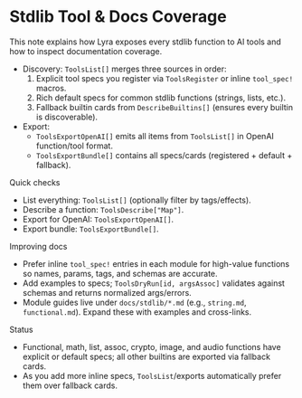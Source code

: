 # Stdlib Tool & Docs Coverage

This note explains how Lyra exposes every stdlib function to AI tools and how to inspect documentation coverage.

- Discovery: `ToolsList[]` merges three sources in order:
  1) Explicit tool specs you register via `ToolsRegister` or inline `tool_spec!` macros.
  2) Rich default specs for common stdlib functions (strings, lists, etc.).
  3) Fallback builtin cards from `DescribeBuiltins[]` (ensures every builtin is discoverable).
- Export:
  - `ToolsExportOpenAI[]` emits all items from `ToolsList[]` in OpenAI function/tool format.
  - `ToolsExportBundle[]` contains all specs/cards (registered + default + fallback).

Quick checks

- List everything: `ToolsList[]` (optionally filter by tags/effects).
- Describe a function: `ToolsDescribe["Map"]`.
- Export for OpenAI: `ToolsExportOpenAI[]`.
- Export bundle: `ToolsExportBundle[]`.

Improving docs

- Prefer inline `tool_spec!` entries in each module for high-value functions so names, params, tags, and schemas are accurate.
- Add examples to specs; `ToolsDryRun[id, argsAssoc]` validates against schemas and returns normalized args/errors.
- Module guides live under `docs/stdlib/*.md` (e.g., `string.md`, `functional.md`). Expand these with examples and cross-links.

Status

- Functional, math, list, assoc, crypto, image, and audio functions have explicit or default specs; all other builtins are exported via fallback cards.
- As you add more inline specs, `ToolsList`/exports automatically prefer them over fallback cards.
